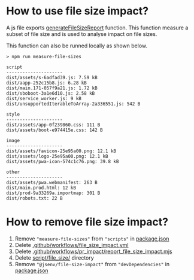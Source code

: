 # How to use file size impact?

A js file exports [generateFileSizeReport](../../script/file_size/generate_file_size_report.mjs) function. This function measure a subset of file size and is used to analyse impact on file sizes.

This function can also be runned locally as shown below.

```console
> npm run measure-file-sizes

script
---------------------
dist/assets/s-6adfad39.js: 7.59 kB
dist/aapp-252c15b8.js: 6.28 kB
dist/main.171-057f9a21.js: 1.72 kB
dist/sboboot-3a1e6d10.js: 2.58 kB
dist/service_worker.js: 9 kB
dist/unsupportedIterableToArray-2a336551.js: 542 B

style
---------------------
dist/assets/app-0f239860.css: 111 B
dist/assets/boot-e974415e.css: 142 B

image
---------------------
dist/assets/favicon-25e95a00.png: 12.1 kB
dist/assets/logo-25e95a00.png: 12.1 kB
dist/assets/pwa-icon-574c1c76.png: 39.8 kB

other
---------------------
dist/assets/pwa.webmanifest: 263 B
dist/main.prod.html: 12 kB
dist/prod-9a33269a.importmap: 301 B
dist/robots.txt: 22 B
```

# How to remove file size impact?

1. Remove `"measure-file-sizes"` from `"scripts"` in [package.json](../../package.json#L24)
2. Delete [.github/workflows/file_size_impact.yml](../../.github/workflows/file_size_impact.yml)
3. Delete [.github/workflows/pr_impact/report_file_size_impact.mjs](../../.github/workflows/pr_impact/report_file_size_impact.mjs)
4. Delete [script/file_size/](../../script/file_size/) directory
5. Remove `"@jsenv/file-size-impact"` from `"devDependencies"` in [package.json](../../package.json#L48)
